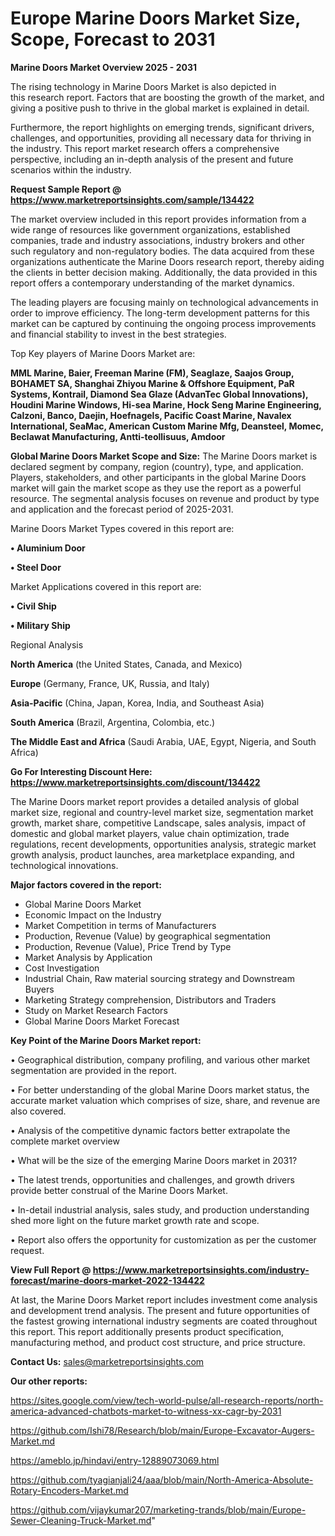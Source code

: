  # Europe Marine Doors Market Size, Scope, Forecast to 2031

<Strong> Marine Doors Market Overview 2025 - 2031</strong>

The rising technology in Marine Doors Market is also depicted in this research report. Factors that are boosting the growth of the market, and giving a positive push to thrive in the global market is explained in detail.

Furthermore, the report highlights on emerging trends, significant drivers, challenges, and opportunities, providing all necessary data for thriving in the industry. This report market research offers a comprehensive perspective, including an in-depth analysis of the present and future scenarios within the industry.

<strong>Request Sample Report @ <a href=https://www.marketreportsinsights.com/sample/134422>https://www.marketreportsinsights.com/sample/134422</a></strong>

The market overview included in this report provides information from a wide range of resources like government organizations, established companies, trade and industry associations, industry brokers and other such regulatory and non-regulatory bodies. The data acquired from these organizations authenticate the Marine Doors research report, thereby aiding the clients in better decision making. Additionally, the data provided in this report offers a contemporary understanding of the market dynamics.

The leading players are focusing mainly on technological advancements in order to improve efficiency. The long-term development patterns for this market can be captured by continuing the ongoing process improvements and financial stability to invest in the best strategies.

Top Key players of Marine Doors Market are:

<strong>MML Marine, Baier, Freeman Marine (FM), Seaglaze, Saajos Group, BOHAMET SA, Shanghai Zhiyou Marine & Offshore Equipment, PaR Systems, Kontrail, Diamond Sea Glaze (AdvanTec Global Innovations), Houdini Marine Windows, Hi-sea Marine, Hock Seng Marine Engineering, Calzoni, Banco, Daejin, Hoefnagels, Pacific Coast Marine, Navalex International, SeaMac, American Custom Marine Mfg, Deansteel, Momec, Beclawat Manufacturing, Antti-teollisuus, Amdoor</strong>

<strong><b>Global Marine Doors Market Scope and Size:</b></strong>
The Marine Doors market is declared segment by company, region (country), type, and application. Players, stakeholders, and other participants in the global Marine Doors market will gain the market scope as they use the report as a powerful resource. The segmental analysis focuses on revenue and product by type and application and the forecast period of 2025-2031.

Marine Doors Market Types covered in this report are:

<strong>• Aluminium Door

• Steel Door</strong>

Market Applications covered in this report are:

<strong>• Civil Ship

• Military Ship</strong> 

Regional Analysis

<strong>North America</strong> (the United States, Canada, and Mexico)

<strong>Europe</strong> (Germany, France, UK, Russia, and Italy)

<strong>Asia-Pacific</strong> (China, Japan, Korea, India, and Southeast Asia)

<strong>South America</strong> (Brazil, Argentina, Colombia, etc.)

<strong>The Middle East and Africa</strong> (Saudi Arabia, UAE, Egypt, Nigeria, and South Africa)

<strong>Go For Interesting Discount Here: <a href=https://www.marketreportsinsights.com/discount/134422>https://www.marketreportsinsights.com/discount/134422</a></strong>

The Marine Doors market report provides a detailed analysis of global market size, regional and country-level market size, segmentation market growth, market share, competitive Landscape, sales analysis, impact of domestic and global market players, value chain optimization, trade regulations, recent developments, opportunities analysis, strategic market growth analysis, product launches, area marketplace expanding, and technological innovations.

<strong><b>Major factors covered in the report:</b></strong>
<ul>
  <li>Global Marine Doors Market </li>
  <li>Economic Impact on the Industry</li>
  <li>Market Competition in terms of Manufacturers</li>
  <li>Production, Revenue (Value) by geographical segmentation</li>
  <li>Production, Revenue (Value), Price Trend by Type</li>
  <li>Market Analysis by Application</li>
  <li>Cost Investigation</li>
  <li>Industrial Chain, Raw material sourcing strategy and Downstream Buyers</li>
  <li>Marketing Strategy comprehension, Distributors and Traders</li>
  <li>Study on Market Research Factors</li>
  <li>Global Marine Doors Market Forecast</li>
</ul>

<strong><b>Key Point of the Marine Doors Market report:</b></strong>

• Geographical distribution, company profiling, and various other market segmentation are provided in the report.

• For better understanding of the global Marine Doors market status, the accurate market valuation which comprises of size, share, and revenue are also covered.

• Analysis of the competitive dynamic factors better extrapolate the complete market overview

• What will be the size of the emerging Marine Doors market in 2031?

• The latest trends, opportunities and challenges, and growth drivers provide better construal of the Marine Doors Market.

• In-detail industrial analysis, sales study, and production understanding shed more light on the future market growth rate and scope.

• Report also offers the opportunity for customization as per the customer request.

<strong><b>View Full Report @ <a href=https://www.marketreportsinsights.com/industry-forecast/marine-doors-market-2022-134422>https://www.marketreportsinsights.com/industry-forecast/marine-doors-market-2022-134422</a></b></strong>


At last, the Marine Doors Market report includes investment come analysis and development trend analysis. The present and future opportunities of the fastest growing international industry segments are coated throughout this report. This report additionally presents product specification, manufacturing method, and product cost structure, and price structure.

<strong>Contact Us:</strong>
sales@marketreportsinsights.com

<strong>Our other reports:</strong>

<a href=https://sites.google.com/view/tech-world-pulse/all-research-reports/north-america-advanced-chatbots-market-to-witness-xx-cagr-by-2031>https://sites.google.com/view/tech-world-pulse/all-research-reports/north-america-advanced-chatbots-market-to-witness-xx-cagr-by-2031</a>

<a href=https://github.com/Ishi78/Research/blob/main/Europe-Excavator-Augers-Market.md>https://github.com/Ishi78/Research/blob/main/Europe-Excavator-Augers-Market.md</a>

<a href=https://ameblo.jp/hindavi/entry-12889073069.html>https://ameblo.jp/hindavi/entry-12889073069.html</a>

<a href=https://github.com/tyagianjali24/aaa/blob/main/North-America-Absolute-Rotary-Encoders-Market.md>https://github.com/tyagianjali24/aaa/blob/main/North-America-Absolute-Rotary-Encoders-Market.md</a>

<a href=https://github.com/vijaykumar207/marketing-trands/blob/main/Europe-Sewer-Cleaning-Truck-Market.md>https://github.com/vijaykumar207/marketing-trands/blob/main/Europe-Sewer-Cleaning-Truck-Market.md</a>"

